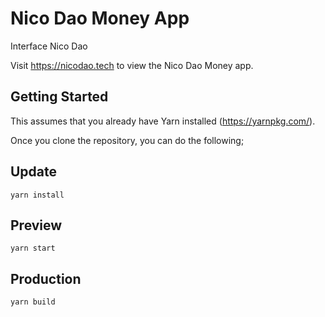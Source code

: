 # Nico Dao Money App

Interface Nico Dao

Visit https://nicodao.tech to view the Nico Dao Money app.

## Getting Started

This assumes that you already have Yarn installed (https://yarnpkg.com/).

Once you clone the repository, you can do the following;

## Update
```
yarn install

```
## Preview 
```
yarn start

```
## Production
```
yarn build

```

